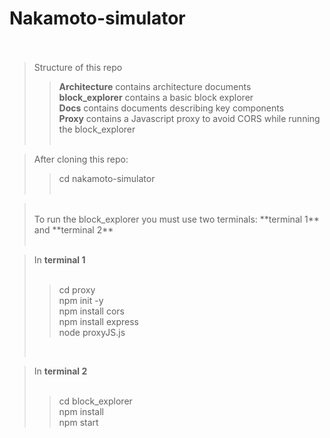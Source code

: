 ﻿# Nakamoto-simulator <br /> <br />

> Structure of this repo <br />
>> **Architecture** contains architecture documents <br />
>> **block_explorer** contains a basic block explorer <br />
>> **Docs** contains documents describing key components  <br />
>> **Proxy** contains a Javascript proxy to avoid CORS while running the block_explorer <br /> <br />

> After cloning this repo: <br />
>> cd nakamoto-simulator  <br /> <br />

> <br />
> To run the block_explorer you must use two terminals: **terminal 1** and **terminal 2** <br /> <br />


> In **terminal 1** <br />
> <br />
>> cd proxy <br />
>> npm init -y <br />
>> npm install cors <br />
>> npm install express <br />
>> node proxyJS.js <br />
> <br />

> In **terminal 2** <br />
> <br />
>> cd block_explorer <br />
>> npm install <br />
>> npm start <br />





